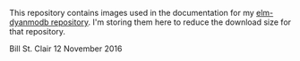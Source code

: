 This repository contains images used in the documentation for my [elm-dyanmodb repository](https://github.com/billstclair/elm-dynamodb). I'm storing them here to reduce the download size for that repository.

Bill St. Clair
12 November 2016
